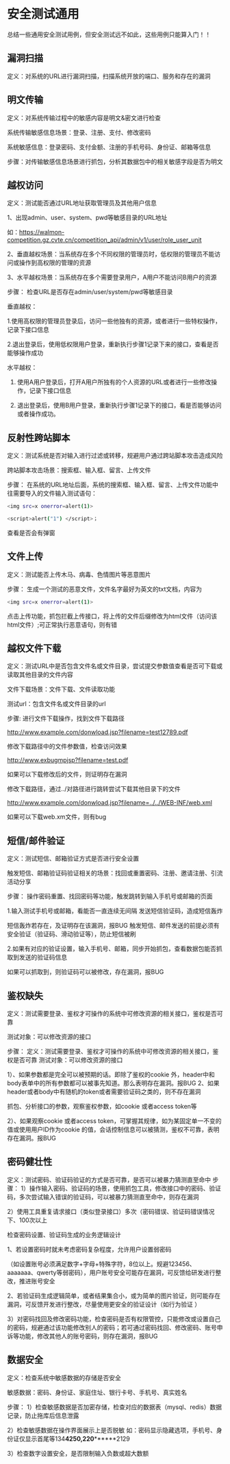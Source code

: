 
# 安全测试通用

总结一些通用安全测试用例，但安全测试远不如此，这些用例只能算入门！！

## 漏洞扫描

定义：对系统的URL进行漏洞扫描，扫描系统开放的端口、服务和存在的漏洞

## 明文传输

定义：对系统传输过程中的敏感内容是明文&密文进行检查

系统传输敏感信息场景：登录、注册、支付、修改密码

系统敏感信息：登录密码、支付金额、注册的手机号码、身份证、邮箱等信息

步骤：对传输敏感信息场景进行抓包，分析其数据包中的相关敏感字段是否为明文

## 越权访问


定义：测试能否通过URL地址获取管理员及其他用户信息

1、出现admin、user、system、pwd等敏感目录的URL地址

如：https://walmon-competition.gz.cvte.cn/competition_api/admin/v1/user/role_user_unit

2、垂直越权场景：当系统存在多个不同权限的管理员时，低权限的管理员不能访问或操作到高权限的管理的资源

3、水平越权场景：当系统存在多个需要登录用户，A用户不能访问B用户的资源

步骤：
检查URL是否存在admin/user/system/pwd等敏感目录

垂直越权：

1.使用高权限的管理员登录后，访问一些他独有的资源，或者进行一些特权操作，记录下接口信息

2.退出登录后，使用低权限用户登录，重新执行步骤1记录下来的接口，查看是否能够操作成功

水平越权：

1. 使用A用户登录后，打开A用户所独有的个人资源的URL或者进行一些修改操作，记录下接口信息

2. 退出登录后，使用B用户登录，重新执行步骤1记录下的接口，看是否能够访问或者操作成功。

## 反射性跨站脚本

定义：测试系统是否对输入进行过滤或转移，规避用户通过跨站脚本攻击造成风险

跨站脚本攻击场景：搜索框、输入框、留言、上传文件

步骤：
在系统的URL地址后面，系统的搜索框、输入框、留言、上传文件功能中往需要导入的文件输入测试语句：
```.bash
<img src=x onerror=alert(1)>

<script>alert("1") </script>；
```
查看是否会有弹窗

## 文件上传

定义：测试能否上传木马、病毒、色情图片等恶意图片

步骤：	
生成一个测试的恶意文件，文件名字最好为英文的txt文档，内容为
```.bash
<img src=x onerror=alert(1)>
```

点击上传功能，抓包拦截上传接口，将上传的文件后缀修改为html文件（访问该html文件）;可正常执行恶意语句，则有错

## 越权文件下载

定义：测试URL中是否包含文件名或文件目录，尝试提交参数值查看是否可下载或读取其他目录的文件内容

文件下载场景：文件下载、文件读取功能

测试url：包含文件名或文件目录的url

步骤:
进行文件下载操作，找到文件下载路径

http://www.example.com/donwload.jsp?filename=test12789.pdf

修改下载路径中的文件参数值，检查访问效果

http://www.exbugmpjsp?filename=test.pdf

如果可以下载修改后的文件，则证明存在漏洞

修改下载路径，通过../对路径进行跳转尝试下载其他目录下的文件

http://www.example.com/donwload.jsp?filename=../../WEB-INF/web.xml

 如果可以下载web.xm文件，则有bug

## 短信/邮件验证

定义：测试短信、邮箱验证方式是否进行安全设置

触发短信、邮箱验证码验证相关的场景：找回或重置密码、注册、邀请注册、引流活动分享 

步骤：
操作密码重置、找回密码等功能，触发跳转到输入手机号或邮箱的页面

1.输入测试手机号或邮箱，看能否一直连续无间隔 发送短信验证码，造成短信轰炸

短信轰炸若存在，及证明存在该漏洞，报BUG 触发短信、邮件发送的前提必须有安全验证（验证码、滑动验证等），防止短信被刷

2.如果有对应的验证设置，输入手机号、邮箱，同步开始抓包，查看数据包能否抓取到发送的验证码信息

如果可以抓取到，则验证码可以被修改，存在漏洞，报BUG


## 鉴权缺失

定义：测试需要登录、鉴权才可操作的系统中可修改资源的相关接口，鉴权是否可靠

测试对象：可以修改资源的接口

步骤：
定义：测试需要登录、鉴权才可操作的系统中可修改资源的相关接口，鉴权是否可靠 测试对象：可以修改资源的接口

1）、如果参数都是完全可以被预期的话。即除了鉴权的cookie 外，header中和body表单中的所有参数都可以被事先知道。那么表明存在漏洞。报BUG 2、如果header或者body中有随机的token或者需要验证码之类的，则不存在漏洞

抓包、分析接口的参数，观察鉴权参数，如cookie 或者access token等 

2）、如果观察cookie 或者access token，可掌握其规律，如为某固定单一不变的值或使用用户ID作为cookie 的值，会话控制信息可以被猜测，鉴权不可靠，表明存在漏洞。报BUG

## 密码健壮性 

定义：测试密码、验证码验证的方式是否可靠，是否可以被暴力猜测直至命中
步骤：
1）操作输入密码、验证码的场景，使用抓包工具，修改接口中的密码、验证码，多次尝试输入错误的验证码，可以被暴力猜测直至命中，则存在漏洞

2）使用工具重复请求接口（类似登录接口）多次（密码错误、验证码错误情况下、100次以上

检查密码设置、验证码生成的业务逻辑设计

1、若设置密码时就未考虑密码复杂程度，允许用户设置弱密码

（如设置账号必须满足数字+字母+特殊字符，8位以上。规避123456、aaaaaaa、qwerty等弱密码），用户账号安全可能存在漏洞，可反馈给研发进行整改，推进账号安全

2、若验证码生成逻辑简单，或者结果集合小，或为简单的图片验证，则可能存在漏洞，可反馈开发进行整改，尽量使用更安全的验证设计（如行为验证 ）

3）对密码找回及修改密码功能，检查密码是否有权限管控，只能修改或设置自己的密码，规避通过该功能修改别人的密码；若可通过密码找回、修改密码、账号申诉等功能，修改其他人的账号密码，则存在漏洞，报BUG

## 数据安全

定义：检查系统中敏感数据的存储是否安全

敏感数据：密码、身份证、家庭住址、银行卡号、手机号、真实姓名

步骤：
1）检查敏感数据是否加密存储，检查对应的数据表（mysql、redis）数据记录，防止拖库后信息泄露

2）检查敏感数据在操作界面展示上是否脱敏 如：密码显示隐藏选项，手机号、身份证仅显示首尾等134****4250,220**********2129

3）检查数字设置安全，是否限制输入负数或超大数额
